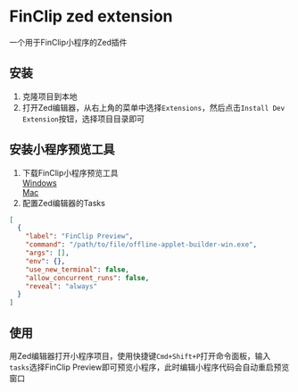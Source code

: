 # FinClip zed extension

一个用于FinClip小程序的Zed插件

## 安装

1. 克隆项目到本地
2. 打开Zed编辑器，从右上角的菜单中选择`Extensions`，然后点击`Install Dev Extension`按钮，选择项目目录即可

## 安装小程序预览工具

1. 下载FinClip小程序预览工具  
  [Windows](https://www-cdn.finclip.com/desktop-sdk/preview-tool/offline-applet-builder-win.exe)  
  [Mac](https://www-cdn.finclip.com/desktop-sdk/preview-tool/offline-applet-builder-macos)  
2. 配置Zed编辑器的Tasks

```json
[
  {
    "label": "FinClip Preview",
    "command": "/path/to/file/offline-applet-builder-win.exe",
    "args": [],
    "env": {},
    "use_new_terminal": false,
    "allow_concurrent_runs": false,
    "reveal": "always"
  }
]
```

## 使用

用Zed编辑器打开小程序项目，使用快捷键`Cmd+Shift+P`打开命令面板，输入`tasks`选择FinClip Preview即可预览小程序，此时编辑小程序代码会自动重启预览窗口
